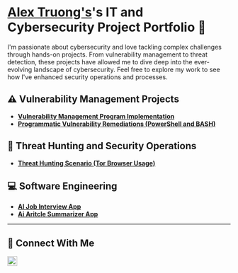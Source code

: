 # <a href="https://www.linkedin.com/in/alex-truong-8a1a8b120/">Alex Truong's</a>'s IT and Cybersecurity Project Portfolio 🔐



I'm passionate about cybersecurity and love tackling complex challenges through hands-on projects. From vulnerability management to threat detection, these projects have allowed me to dive deep into the ever-evolving landscape of cybersecurity. Feel free to explore my work to see how I've enhanced security operations and processes.

## ⚠️ Vulnerability Management Projects

- **[Vulnerability Management Program Implementation](https://github.com/alextruonglt/Vulnerability_Policy_Implementation)**
- **[Programmatic Vulnerability Remediations (PowerShell and BASH)](https://github.com/alextruonglt/Vulnerability_Management/tree/main/STIGS)**

## 🚨 Threat Hunting and Security Operations

- **[Threat Hunting Scenario (Tor Browser Usage)](https://github.com/alextruonglt/threat_hunting_lab)**

## 💻 Software Engineering 
- **[AI Job Interview App](https://github.com/alextruonglt/interviewpro)**
- **[Ai Aritcle Summarizer App](https://github.com/alextruonglt/summarizer)**



<hr/>

## 🤳 Connect With Me


[<img align="left" alt="___________ | LinkedIn" width="22px" src="https://cdn.jsdelivr.net/npm/simple-icons@v3/icons/linkedin.svg" />][linkedin]

[linkedin]: https://linkedin.com/in/alex-truong-8a1a8b120/

<!--
<img width="35" alt="image" src="https://github.com/user-attachments/assets/2f41c7cd-5ea8-4475-b451-a37161b6c3fb"> 
<img width="35" alt="image" src="https://github.com/user-attachments/assets/77649969-9910-4994-8b96-74a116cfb2a8">
-->
